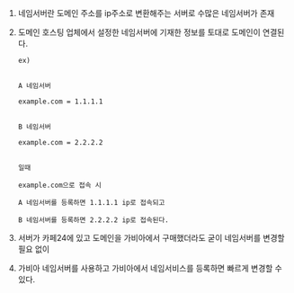 1. 네임서버란 도메인 주소를 ip주소로 변환해주는 서버로 수많은 네임서버가 존재

2. 도메인 호스팅 업체에서 설정한 네임서버에 기재한 정보를 토대로 도메인이 연결된다.

    ```
    ex)


    A 네임서버

    example.com = 1.1.1.1


    B 네임서버

    example.com = 2.2.2.2


    일때

    example.com으로 접속 시

    A 네임서버를 등록하면 1.1.1.1 ip로 접속되고

    B 네임서버를 등록하면 2.2.2.2 ip로 접속된다.
    ```

3. 서버가 카페24에 있고 도메인을 가비아에서 구매했더라도 굳이 네임서버를 변경할 필요 없이

4. 가비아 네임서버를 사용하고 가비아에서 네임서비스를 등록하면 빠르게 변경할 수 있다.